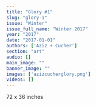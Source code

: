 ```yaml
---
title: "Glory #1"
slug: "glory-1"
issue: "Winter"
issue_full_name: "Winter 2017"
year: "2017"
date: "2017-01-01"
authors: ['Aziz + Cucher']
section: "art"
audio: []
main_image: ""
banner_image: ""
images: ['azizcucherglory.png']
videos: []
---
```

72 x 36 inches

